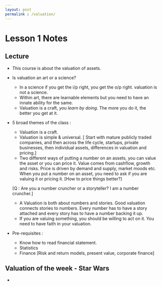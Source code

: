 ```yaml
---
layout: post
permalink : /valuation/
---
```

# Lesson 1 Notes

## Lecture
- This course is about the valuation of assets.

- Is valuation an art or a science?
  - In a science if you get the i/p right, you get the o/p right. valuation is not a science.
  - Within art, there are learnable elements but you need to have an innate ability for the same.
  - Valuation is a craft, *you learn by doing*. The more you do it, the better you get at it.

- 5 broad themes of the class :
  - Valuation is a craft.
  - Valuation is simple & universal. [ Start with mature publicly traded companies, and then across the life cycle, startups, private businesses, then individual assets, differences in valuation and pricing.]
  - Two different ways of putting a number on an assets, you can value the asset or you can price it. Value comes from cashflow, growth and risks. Price is driven by demand and supply, market moods etc. When you put a number on an asset, you need to ask if you are valuing it or pricing it. [How to price things better?]

  [Q : Are you a number cruncher or a storyteller? I am a number cruncher.]
  - A Valuation is both about numbers and stories. Good valuation connects stories to numbers. Every number has to have a story attached and every story has to have a number backing it up.
  - If you are valuing something, you should be willing to act on it. You need to have faith in your valuation.

- Pre-requisites :
  - Know how to read financial statement.
  - Statistics
  - Finance [Risk and return models, present value, corporate finance]

## Valuation of the week - Star Wars

-
